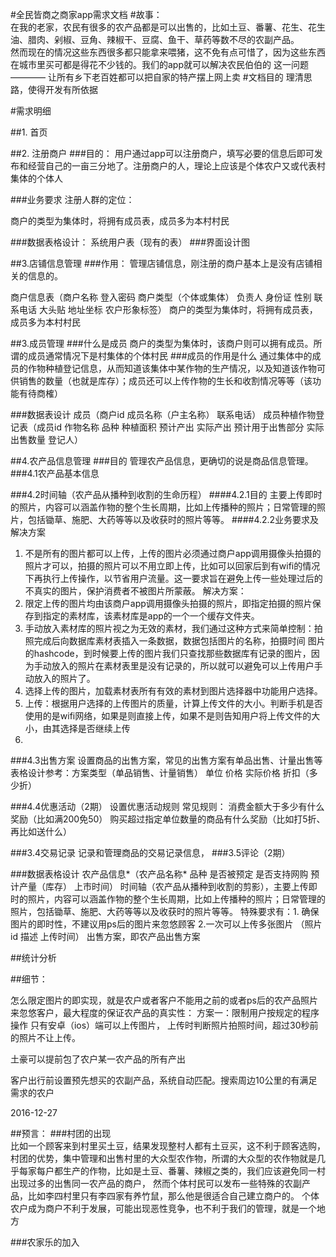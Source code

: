 #全民皆商之商家app需求文档
#故事：	
在我的老家，农民有很多的农产品都是可以出售的，比如土豆、番薯、花生、花生油、腊肉、剁椒、豆角、辣椒干、豆腐、鱼干、草药等数不尽的农副产品。	
然而现在的情况这些东西很多都只能拿来喂猪，这不免有点可惜了，因为这些东西在城市里买可都是得花不少钱的。我们的app就可以解决农民伯伯的
这一问题 ———— 让所有乡下老百姓都可以把自家的特产摆上网上卖
#文档目的
理清思路，使得开发有所依据	

#需求明细

##1. 首页



##2. 注册商户
###目的：
用户通过app可以注册商户，填写必要的信息后即可发布和经营自己的一亩三分地了。注册商户的人，理论上应该是个体农户又或代表村集体的个体人

###业务要求
注册人群的定位：



商户的类型为集体时，将拥有成员表，成员多为本村村民

###数据表格设计：
系统用户表（现有的表）
###界面设计图

##3.店铺信息管理
###作用：
管理店铺信息，刚注册的商户基本上是没有店铺相关的信息的。


商户信息表（商户名称 登入密码 商户类型（个体或集体）  负责人   身份证   性别   联系电话   大头贴   地址坐标    农户形象标签） 
商户的类型为集体时，将拥有成员表，成员多为本村村民


##3.成员管理
###什么是成员
商户的类型为集体时，该商户则可以拥有成员。所谓的成员通常情况下是村集体的个体村民
###成员的作用是什么
通过集体中的成员的作物种植登记信息，从而知道该集体中某作物的生产情况，以及知道该作物可供销售的数量（也就是库存）；成员还可以上传作物的生长和收割情况等等（该功能有待商榷）

###数据表设计
成员（商户id  成员名称（户主名称）  联系电话）
成员种植作物登记表（成员id  作物名称   品种   种植面积   预计产出     实际产出    预计用于出售部分     实际出售数量  登记人）


##4.农产品信息管理
###目的
管理农产品信息，更确切的说是商品信息管理。
###4.1农产品基本信息

###4.2时间轴（农产品从播种到收割的生命历程）
####4.2.1目的
主要上传即时的照片，内容可以涵盖作物的整个生长周期，比如上传播种的照片；日常管理的照片，包括锄草、施肥、大药等等以及收获时的照片等等。
####4.2.2业务要求及解决方案
1. 不是所有的图片都可以上传，上传的图片必须通过商户app调用摄像头拍摄的照片才可以，拍摄的照片可以不用立即上传，比如可以回家后到有wifi的情况下再执行上传操作，以节省用户流量。这一要求旨在避免上传一些处理过后的不真实的图片，保护消费者不被图片所蒙蔽。 
解决方案：
1. 限定上传的图片均由该商户app调用摄像头拍摄的照片，即指定拍摄的照片保存到指定的素材库，该素材库是app的一个一个缓存文件夹。
2. 手动放入素材库的照片视之为无效的素材，我们通过这种方式来简单控制：拍照完成后向数据库素材表插入一条数据，数据包括图片的名称，拍摄时间 图片的hashcode，到时候要上传的图片我们只查找那些数据库有记录的图片，因为手动放入的照片在素材表里是没有记录的，所以就可以避免可以上传用户手动放入的照片了。
3. 选择上传的图片，加载素材表所有有效的素材到图片选择器中功能用户选择。
4. 上传：根据用户选择的上传图片的质量，计算上传文件的大小。判断手机是否使用的是wifi网络，如果是则直接上传，如果不是则告知用户将上传文件的大小，由其选择是否继续上传
2. 





###4.3出售方案
设置商品的出售方案，常见的出售方案有单品出售、计量出售等
表格设计参考：方案类型（单品销售、计量销售）  单位   价格   实际价格   折扣（多少折）

###4.4优惠活动（2期）
设置优惠活动规则
常见规则：
消费金额大于多少有什么奖励（比如满200免50）
购买超过指定单位数量的商品有什么奖励（比如打5折、再比如送什么）


###3.4交易记录
记录和管理商品的交易记录信息，
###3.5评论（2期）


###数据表格设计
农产品信息*（农产品名称*   品种  是否被预定  是否支持网购  预计产量（库存）  上市时间）
时间轴（农产品从播种到收割的剪影），主要上传即时的照片，内容可以涵盖作物的整个生长周期，比如上传播种的照片；日常管理的照片，包括锄草、施肥、大药等等以及收获时的照片等等。
	特殊要求有：1. 确保图片的即时性，不建议用ps后的图片来忽悠顾客 2.一次可以上传多张图片
	（照片id   描述  上传时间）
出售方案，即农产品出售方案









##统计分析


        
##细节：

怎么限定图片的即实现，就是农户或者客户不能用之前的或者ps后的农产品照片来忽悠客户，最大程度的保证农产品的真实性：
方案一：限制用户按规定的程序操作
只有安卓（ios）端可以上传图片，  上传时判断照片拍照时间，超过30秒前的照片不让上传。


土豪可以提前包了农户某一农产品的所有产出

客户出行前设置预先想买的农副产品，系统自动匹配。搜索周边10公里的有满足需求的农户

2016-12-27


##预言：
###村团的出现	
比如一个顾客来到村里买土豆，结果发现整村人都有土豆买，这不利于顾客选购，	
村团的优势，集中管理和出售村里的大众型农作物，所谓的大众型的农作物就是几乎每家每户都生产的作物，比如是土豆、番薯、辣椒之类的，我们应该避免同一村出现过多的出售同一农产品的商户，
然而个体村民可以发布一些特殊的农副产品，比如李四村里只有李四家有养竹鼠，那么他是很适合自己建立商户的。
个体农户成为商户不利于发展，可能出现恶性竞争，也不利于我们的管理，就是一个地方

###农家乐的加入
